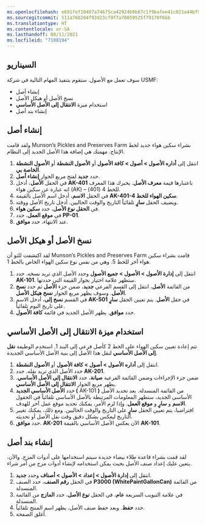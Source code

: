 ```yaml
---
ms.openlocfilehash: e691fef10487a74675ca42924b9b67c1f9bafee41c021a44bf9d25001acb8512
ms.sourcegitcommit: 511a76b204f93d23cf9f7a70059525f79170f6bb
ms.translationtype: HT
ms.contentlocale: ar-SA
ms.lasthandoff: 08/11/2021
ms.locfileid: "7108194"
---
```

## <a name="scenario"></a>السيناريو
سوف تعمل مع الأصول. ستقوم بتنفيذ المهام التالية في شركة USMF:

- إنشاء أصل
- نسخ الأصل أو هيكل الأصل
- استخدام ميزة **الانتقال إلى الأصل الأساسي**
- إنشاء بند أصل

## <a name="create-an-asset"></a>إنشاء أصل
ولقد قامت Munson’s Pickles and Preserves Farm بشراء سكين هواء جديد لخط الإنتاج. مهمتك هي إضافة هذا الأصل الجديد إلى النظام.

1.  انتقل إلى **أداره الأصول > أصول > كافة الأصول** أو **الأصول النشطة** أو **الأصول النشطة الخاصة بي**.
2.  حدد **جديد** لفتح مربع الحوار **إنشاء أصل**.
3.  في الحقل **الأصل**، أدخل **AK-401** باعتبارها قيمة **معرف الأصل**. يخبرك هذا المعرف انه عبارة عن سكين هواء (AK) – للخط 4 (401).
4.  في الحقل **الاسم**، أدخل اسم الأصل بالقيمة **AK-401-سكين الهواء للخط 4**.
5.  ويضيف الحقل **سارٍ** تلقائياً التاريخ والوقت الحاليين. أدخل تاريخ الأصل ووقته. 
6.  في **الحقل نوع الأصل**، حدد **سكين هواء**.
7.  في **موقع العمل**، حدد **PP-01**.
8.  عند الانتهاء، حدد **موافق**.

## <a name="copy-an-asset-or-asset-structure"></a>نسخ الأصل أو هيكل الأصل
لقد اكتشفت للتو أن Munson’s Pickles and Preserves Farm قامت بشراء سكين هواء آخر للخط 5. وهي من نفس نوع سكين الهواء الخاص بالخط 1.

1.  انتقل إلى **إدارة الأصول > الأصول > جميع الأصول** وحدد الأصل الذي تريد نسخه. حدد **AK-101**. ستظهر علامة اختيار بجوار القيمة التي حددتها.
2.  من القائمة **الأصل**، انتقل إلى القسم الفرعي **جديد**، ضمن جزء **الأصل** ثم حدد **نسخ الأصل**. وسوف يظهر مربع الحوار **نسخ هيكل الأصل**.
3.  في القسم **نسخ إلى**، أدخل الاسم **AK-501** في حقل **الأصل**. يتم تعيين الحقل **سارٍ** على تاريخ اليوم تلقائياً. 
4.  حدد **موافق**. يظهر الأصل الجديد في قائمة **كافة الأصول**.


## <a name="use-the-move-to-parent-asset-feature"></a>استخدام ميزة الانتقال إلى الأصل الأساسي
تتم إعادة تعيين سكين الهواء على الخط 2 كأصل فرعي إلى البند 1. استخدم الوظيفة **نقل إلى الأصل الأساسي** لنقل هذا الأصل إلى بنية الأصل الأساسي الجديدة. 

1.  انتقل إلى **أداره الأصول > أصول > كافة الأصول** أو **الأصول النشطة**. 
2.  حدد الأصل الذي تريد نقله. حدد **AK-201**.
3.  ضمن جزء الإجراءات وضمن القائمة الفرعية **صيانة**، حدد **الانتقال إلى الأصل الأساسي**. يظهر مربع الحوار **الانتقال إلى الأصل الأساسي**. 
4.  حدد **الأصل الأساسي الجديد (** AK-101 **)** من القائمة المنسدلة. بعد تحديد الأصل الأساسي الجديد، ستظهر المعلومات المرتبطة بالأصل الأساسي تلقائياً في الحقول **الاسم** و **سارٍ** و **موقع العمل**. وإذا لزم الأمر، يمكنك تحديد موقع عمل آخر للهدف.
5.  افتراضيا، يتم تعيين الحقل **سارٍ** على التاريخ والوقت الحاليين. ومع ذلك، يمكنك تغيير التاريخ ليعكس بشكل دقيق وقت نقل الأصل أو تحديثه.
6.  حدد **موافق**. **AK-201** الآن يعكس الأصل الأساسي بالقيمة **AK-101**.

## <a name="create-an-asset-item"></a>إنشاء بند أصل
لقد قمت بشراء قاعدة طلاء بيضاء جديدة سيتم استخدامها على أدوات المزج. والآن، يتعين عليك إعداد صنف الأصل بحيث يمكن استخدامه لإنشاء أدوات مزج من أمر شراء. 

1.  انتقل إلى **إدارة الأصول > إعداد > الأصول > أصناف** وحدد **جديد**.
2.  في الحقل **رقم الصنف**، حدد الصنف **P3000 (WhitePaintGallonCan)** من القائمة المنسدلة. 
3.  في علامة التبويب السريعة **عام**، في الحقل **نوع الأصل**، حدد **المازج** من القائمة المنسدلة.
4.  حدد **حفظ**. وبعد حفظ صنف الأصل، يظهر اسم المنتج تلقائياً.
5.  أغلق الصفحة.

